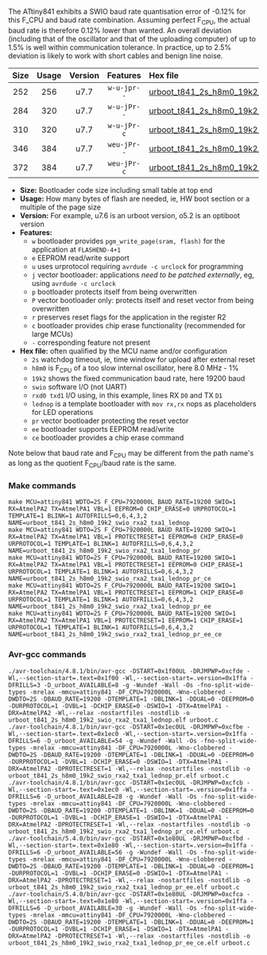 The ATtiny841 exhibits a SWIO baud rate quantisation error of -0.12% for this F_CPU and baud rate combination. Assuming perfect F<sub>CPU</sub>, the actual baud rate is therefore 0.12% lower than wanted. An overall deviation (including that of the oscillator and that of the uploading computer) of up to 1.5% is well within communication tolerance. In practice, up to 2.5% deviation is likely to work with short cables and benign line noise.

|Size|Usage|Version|Features|Hex file|
|:-:|:-:|:-:|:-:|:--|
|252|256|u7.7|`w-u-jpr--`|[urboot_t841_2s_h8m0_19k2_swio_rxa2_txa1_lednop.hex](https://raw.githubusercontent.com/stefanrueger/urboot.hex/main/mcus/attiny841/watchdog_2_s/internal_oscillator-1%25/%2B8m000000_hz/%2B%2B19k2_baud/uart0_rxa2_txa1/lednop/urboot_t841_2s_h8m0_19k2_swio_rxa2_txa1_lednop.hex)|
|284|320|u7.7|`w-u-jPr--`|[urboot_t841_2s_h8m0_19k2_swio_rxa2_txa1_lednop_pr.hex](https://raw.githubusercontent.com/stefanrueger/urboot.hex/main/mcus/attiny841/watchdog_2_s/internal_oscillator-1%25/%2B8m000000_hz/%2B%2B19k2_baud/uart0_rxa2_txa1/lednop/urboot_t841_2s_h8m0_19k2_swio_rxa2_txa1_lednop_pr.hex)|
|310|320|u7.7|`w-u-jPr-c`|[urboot_t841_2s_h8m0_19k2_swio_rxa2_txa1_lednop_pr_ce.hex](https://raw.githubusercontent.com/stefanrueger/urboot.hex/main/mcus/attiny841/watchdog_2_s/internal_oscillator-1%25/%2B8m000000_hz/%2B%2B19k2_baud/uart0_rxa2_txa1/lednop/urboot_t841_2s_h8m0_19k2_swio_rxa2_txa1_lednop_pr_ce.hex)|
|346|384|u7.7|`weu-jPr--`|[urboot_t841_2s_h8m0_19k2_swio_rxa2_txa1_lednop_pr_ee.hex](https://raw.githubusercontent.com/stefanrueger/urboot.hex/main/mcus/attiny841/watchdog_2_s/internal_oscillator-1%25/%2B8m000000_hz/%2B%2B19k2_baud/uart0_rxa2_txa1/lednop/urboot_t841_2s_h8m0_19k2_swio_rxa2_txa1_lednop_pr_ee.hex)|
|372|384|u7.7|`weu-jPr-c`|[urboot_t841_2s_h8m0_19k2_swio_rxa2_txa1_lednop_pr_ee_ce.hex](https://raw.githubusercontent.com/stefanrueger/urboot.hex/main/mcus/attiny841/watchdog_2_s/internal_oscillator-1%25/%2B8m000000_hz/%2B%2B19k2_baud/uart0_rxa2_txa1/lednop/urboot_t841_2s_h8m0_19k2_swio_rxa2_txa1_lednop_pr_ee_ce.hex)|

- **Size:** Bootloader code size including small table at top end
- **Usage:** How many bytes of flash are needed, ie, HW boot section or a multiple of the page size
- **Version:** For example, u7.6 is an urboot version, o5.2 is an optiboot version
- **Features:**
  + `w` bootloader provides `pgm_write_page(sram, flash)` for the application at `FLASHEND-4+1`
  + `e` EEPROM read/write support
  + `u` uses urprotocol requiring `avrdude -c urclock` for programming
  + `j` vector bootloader: applications *need to be patched externally*, eg, using `avrdude -c urclock`
  + `p` bootloader protects itself from being overwritten
  + `P` vector bootloader only: protects itself and reset vector from being overwritten
  + `r` preserves reset flags for the application in the register R2
  + `c` bootloader provides chip erase functionality (recommended for large MCUs)
  + `-` corresponding feature not present
- **Hex file:** often qualified by the MCU name and/or configuration
  + `2s` watchdog timeout, ie, time window for upload after external reset
  + `h8m0` is F<sub>CPU</sub> of a too slow internal oscillator, here 8.0 MHz - 1%
  + `19k2` shows the fixed communication baud rate, here 19200 baud
  + `swio` software I/O (not UART)
  + `rxd0 txd1` I/O using, in this example, lines RX `D0` and TX `D1`
  + `lednop` is a template bootloader with `mov rx,rx` nops as placeholders for LED operations
  + `pr` vector bootloader protecting the reset vector
  + `ee` bootloader supports EEPROM read/write
  + `ce` bootloader provides a chip erase command


Note below that baud rate and F<sub>CPU</sub> may be different from the path name's as long as the quotient F<sub>CPU</sub>/baud rate is the same.

### Make commands
```
make MCU=attiny841 WDTO=2S F_CPU=7920000L BAUD_RATE=19200 SWIO=1 RX=AtmelPA2 TX=AtmelPA1 VBL=1 EEPROM=0 CHIP_ERASE=0 URPROTOCOL=1 TEMPLATE=1 BLINK=1 AUTOFRILLS=0,6,4,3,2 NAME=urboot_t841_2s_h8m0_19k2_swio_rxa2_txa1_lednop
make MCU=attiny841 WDTO=2S F_CPU=7920000L BAUD_RATE=19200 SWIO=1 RX=AtmelPA2 TX=AtmelPA1 VBL=1 PROTECTRESET=1 EEPROM=0 CHIP_ERASE=0 URPROTOCOL=1 TEMPLATE=1 BLINK=1 AUTOFRILLS=0,6,4,3,2 NAME=urboot_t841_2s_h8m0_19k2_swio_rxa2_txa1_lednop_pr
make MCU=attiny841 WDTO=2S F_CPU=7920000L BAUD_RATE=19200 SWIO=1 RX=AtmelPA2 TX=AtmelPA1 VBL=1 PROTECTRESET=1 EEPROM=0 CHIP_ERASE=1 URPROTOCOL=1 TEMPLATE=1 BLINK=1 AUTOFRILLS=0,6,4,3,2 NAME=urboot_t841_2s_h8m0_19k2_swio_rxa2_txa1_lednop_pr_ce
make MCU=attiny841 WDTO=2S F_CPU=7920000L BAUD_RATE=19200 SWIO=1 RX=AtmelPA2 TX=AtmelPA1 VBL=1 PROTECTRESET=1 EEPROM=1 CHIP_ERASE=0 URPROTOCOL=1 TEMPLATE=1 BLINK=1 AUTOFRILLS=0,6,4,3,2 NAME=urboot_t841_2s_h8m0_19k2_swio_rxa2_txa1_lednop_pr_ee
make MCU=attiny841 WDTO=2S F_CPU=7920000L BAUD_RATE=19200 SWIO=1 RX=AtmelPA2 TX=AtmelPA1 VBL=1 PROTECTRESET=1 EEPROM=1 CHIP_ERASE=1 URPROTOCOL=1 TEMPLATE=1 BLINK=1 AUTOFRILLS=0,6,4,3,2 NAME=urboot_t841_2s_h8m0_19k2_swio_rxa2_txa1_lednop_pr_ee_ce
```

### Avr-gcc commands
```
./avr-toolchain/4.8.1/bin/avr-gcc -DSTART=0x1f00UL -DRJMPWP=0xcfde -Wl,--section-start=.text=0x1f00 -Wl,--section-start=.version=0x1ffa -DFRILLS=3 -D_urboot_AVAILABLE=8 -g -Wundef -Wall -Os -fno-split-wide-types -mrelax -mmcu=attiny841 -DF_CPU=7920000L -Wno-clobbered -DWDTO=2S -DBAUD_RATE=19200 -DTEMPLATE=1 -DBLINK=1 -DDUAL=0 -DEEPROM=0 -DURPROTOCOL=1 -DVBL=1 -DCHIP_ERASE=0 -DSWIO=1 -DTX=AtmelPA1 -DRX=AtmelPA2 -Wl,--relax -nostartfiles -nostdlib -o urboot_t841_2s_h8m0_19k2_swio_rxa2_txa1_lednop.elf urboot.c
./avr-toolchain/4.8.1/bin/avr-gcc -DSTART=0x1ec0UL -DRJMPWP=0xcfbe -Wl,--section-start=.text=0x1ec0 -Wl,--section-start=.version=0x1ffa -DFRILLS=6 -D_urboot_AVAILABLE=54 -g -Wundef -Wall -Os -fno-split-wide-types -mrelax -mmcu=attiny841 -DF_CPU=7920000L -Wno-clobbered -DWDTO=2S -DBAUD_RATE=19200 -DTEMPLATE=1 -DBLINK=1 -DDUAL=0 -DEEPROM=0 -DURPROTOCOL=1 -DVBL=1 -DCHIP_ERASE=0 -DSWIO=1 -DTX=AtmelPA1 -DRX=AtmelPA2 -DPROTECTRESET=1 -Wl,--relax -nostartfiles -nostdlib -o urboot_t841_2s_h8m0_19k2_swio_rxa2_txa1_lednop_pr.elf urboot.c
./avr-toolchain/4.8.1/bin/avr-gcc -DSTART=0x1ec0UL -DRJMPWP=0xcfcb -Wl,--section-start=.text=0x1ec0 -Wl,--section-start=.version=0x1ffa -DFRILLS=6 -D_urboot_AVAILABLE=28 -g -Wundef -Wall -Os -fno-split-wide-types -mrelax -mmcu=attiny841 -DF_CPU=7920000L -Wno-clobbered -DWDTO=2S -DBAUD_RATE=19200 -DTEMPLATE=1 -DBLINK=1 -DDUAL=0 -DEEPROM=0 -DURPROTOCOL=1 -DVBL=1 -DCHIP_ERASE=1 -DSWIO=1 -DTX=AtmelPA1 -DRX=AtmelPA2 -DPROTECTRESET=1 -Wl,--relax -nostartfiles -nostdlib -o urboot_t841_2s_h8m0_19k2_swio_rxa2_txa1_lednop_pr_ce.elf urboot.c
./avr-toolchain/5.4.0/bin/avr-gcc -DSTART=0x1e80UL -DRJMPWP=0xcfbd -Wl,--section-start=.text=0x1e80 -Wl,--section-start=.version=0x1ffa -DFRILLS=6 -D_urboot_AVAILABLE=56 -g -Wundef -Wall -Os -fno-split-wide-types -mrelax -mmcu=attiny841 -DF_CPU=7920000L -Wno-clobbered -DWDTO=2S -DBAUD_RATE=19200 -DTEMPLATE=1 -DBLINK=1 -DDUAL=0 -DEEPROM=1 -DURPROTOCOL=1 -DVBL=1 -DCHIP_ERASE=0 -DSWIO=1 -DTX=AtmelPA1 -DRX=AtmelPA2 -DPROTECTRESET=1 -Wl,--relax -nostartfiles -nostdlib -o urboot_t841_2s_h8m0_19k2_swio_rxa2_txa1_lednop_pr_ee.elf urboot.c
./avr-toolchain/5.4.0/bin/avr-gcc -DSTART=0x1e80UL -DRJMPWP=0xcfca -Wl,--section-start=.text=0x1e80 -Wl,--section-start=.version=0x1ffa -DFRILLS=6 -D_urboot_AVAILABLE=30 -g -Wundef -Wall -Os -fno-split-wide-types -mrelax -mmcu=attiny841 -DF_CPU=7920000L -Wno-clobbered -DWDTO=2S -DBAUD_RATE=19200 -DTEMPLATE=1 -DBLINK=1 -DDUAL=0 -DEEPROM=1 -DURPROTOCOL=1 -DVBL=1 -DCHIP_ERASE=1 -DSWIO=1 -DTX=AtmelPA1 -DRX=AtmelPA2 -DPROTECTRESET=1 -Wl,--relax -nostartfiles -nostdlib -o urboot_t841_2s_h8m0_19k2_swio_rxa2_txa1_lednop_pr_ee_ce.elf urboot.c
```

